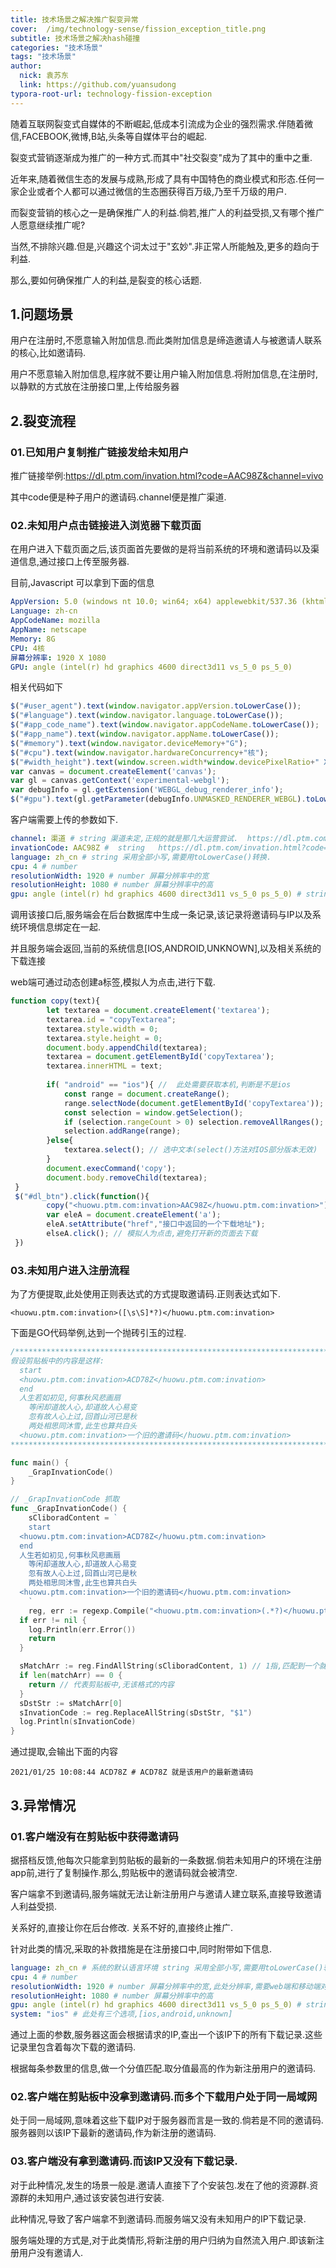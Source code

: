 ```yaml
---
title: 技术场景之解决推广裂变异常
cover:  /img/technology-sense/fission_exception_title.png
subtitle: 技术场景之解决hash碰撞
categories: "技术场景"
tags: "技术场景"
author:
  nick: 袁苏东
  link: https://github.com/yuansudong
typora-root-url: technology-fission-exception
---
```


随着互联网裂变式自媒体的不断崛起,低成本引流成为企业的强烈需求.伴随着微信,FACEBOOK,微博,B站,头条等自媒体平台的崛起.



裂变式营销逐渐成为推广的一种方式.而其中"社交裂变"成为了其中的重中之重.



近年来,随着微信生态的发展与成熟,形成了具有中国特色的商业模式和形态.任何一家企业或者个人都可以通过微信的生态圈获得百万级,乃至千万级的用户.



而裂变营销的核心之一是确保推广人的利益.倘若,推广人的利益受损,又有哪个推广人愿意继续推广呢?



当然,不排除兴趣.但是,兴趣这个词太过于"玄妙".非正常人所能触及,更多的趋向于利益.



那么,要如何确保推广人的利益,是裂变的核心话题.



## 1.问题场景



用户在注册时,不愿意输入附加信息.而此类附加信息是缔造邀请人与被邀请人联系的核心,比如邀请码.



用户不愿意输入附加信息,程序就不要让用户输入附加信息.将附加信息,在注册时,以静默的方式放在注册接口里,上传给服务器



## 2.裂变流程



### 01.已知用户复制推广链接发给未知用户



推广链接举例:https://dl.ptm.com/invation.html?code=AAC98Z&channel=vivo



其中code便是种子用户的邀请码.channel便是推广渠道.



### 02.未知用户点击链接进入浏览器下载页面



在用户进入下载页面之后,该页面首先要做的是将当前系统的环境和邀请码以及渠道信息,通过接口上传至服务器.



目前,Javascript 可以拿到下面的信息



```yaml
AppVersion: 5.0 (windows nt 10.0; win64; x64) applewebkit/537.36 (khtml, like gecko) chrome/89.0.4356.6 safari/537.36
Language: zh-cn
AppCodeName: mozilla
AppName: netscape
Memory: 8G
CPU: 4核
屏幕分辨率: 1920 X 1080
GPU: angle (intel(r) hd graphics 4600 direct3d11 vs_5_0 ps_5_0)
```



相关代码如下



```javascript
$("#user_agent").text(window.navigator.appVersion.toLowerCase());
$("#language").text(window.navigator.language.toLowerCase());
$("#app_code_name").text(window.navigator.appCodeName.toLowerCase());
$("#app_name").text(window.navigator.appName.toLowerCase());
$("#memory").text(window.navigator.deviceMemory+"G");
$("#cpu").text(window.navigator.hardwareConcurrency+"核");
$("#width_height").text(window.screen.width*window.devicePixelRatio+" X "+window.screen.height*window.devicePixelRatio);
var canvas = document.createElement('canvas');
var gl = canvas.getContext('experimental-webgl');
var debugInfo = gl.getExtension('WEBGL_debug_renderer_info');
$("#gpu").text(gl.getParameter(debugInfo.UNMASKED_RENDERER_WEBGL).toLowerCase());
```



客户端需要上传的参数如下.



```yaml
channel: 渠道 # string 渠道未定,正规的就是那几大运营尝试.  https://dl.ptm.com/invation.html?code=AAC98Z&channel=vivo,可从连接中获取chnnael,code和channel不一定都有.
invationCode: AAC98Z #  string   https://dl.ptm.com/invation.html?code=AAC98Z&channel=vivo ,可从连接参数中获取
language: zh_cn # string 采用全部小写,需要用toLowerCase()转换.
cpu: 4 # number 
resolutionWidth: 1920 # number 屏幕分辨率中的宽
resolutionHeight: 1080 # number 屏幕分辨率中的高
gpu: angle (intel(r) hd graphics 4600 direct3d11 vs_5_0 ps_5_0) # string GPU的型号
```



调用该接口后,服务端会在后台数据库中生成一条记录,该记录将邀请码与IP以及系统环境信息绑定在一起.



并且服务端会返回,当前的系统信息[IOS,ANDROID,UNKNOWN],以及相关系统的下载连接



web端可通过动态创建a标签,模拟人为点击,进行下载.



```javascript
function copy(text){
        let textarea = document.createElement('textarea');
        textarea.id = "copyTextarea";
        textarea.style.width = 0;
        textarea.style.height = 0;
        document.body.appendChild(textarea);
        textarea = document.getElementById('copyTextarea');
        textarea.innerHTML = text;
        
        if( "android" == "ios"){ //  此处需要获取本机,判断是不是ios
            const range = document.createRange();
            range.selectNode(document.getElementById('copyTextarea'));
            const selection = window.getSelection();
            if (selection.rangeCount > 0) selection.removeAllRanges();
            selection.addRange(range);
        }else{
            textarea.select(); // 选中文本(select()方法对IOS部分版本无效)
        }
        document.execCommand('copy');
        document.body.removeChild(textarea);
 }
 $("#dl_btn").click(function(){
        copy("<huowu.ptm.com:invation>AAC98Z</huowu.ptm.com:invation>")
        var eleA = document.createElement('a');
        eleA.setAttribute("href","接口中返回的一个下载地址");
        elseA.click(); // 模拟人为点击,避免打开新的页面去下载 
 })
```



### 03.未知用户进入注册流程



为了方便提取,此处使用正则表达式的方式提取邀请码.正则表达式如下.



```
<huowu.ptm.com:invation>([\s\S]*?)</huowu.ptm.com:invation>
```



下面是GO代码举例,达到一个抛砖引玉的过程.



```go
/**********************************************************************
假设剪贴板中的内容是这样:
  start 
  <huowu.ptm.com:invation>ACD78Z</huowu.ptm.com:invation> 
  end 
  人生若如初见,何事秋风悲画扇
    等闲却道故人心,却道故人心易变
    忽有故人心上过,回首山河已是秋
    两处相思同沐雪,此生也算共白头
  <huowu.ptm.com:invation>一个旧的邀请码</huowu.ptm.com:invation>
***********************************************************************/

func main() {
    _GrapInvationCode()
}

// _GrapInvationCode 抓取
func _GrapInvationCode() {
    sCliboradContent = `
    start 
  <huowu.ptm.com:invation>ACD78Z</huowu.ptm.com:invation> 
  end 
  人生若如初见,何事秋风悲画扇
    等闲却道故人心,却道故人心易变
    忽有故人心上过,回首山河已是秋
    两处相思同沐雪,此生也算共白头
  <huowu.ptm.com:invation>一个旧的邀请码</huowu.ptm.com:invation>
    `
    reg, err := regexp.Compile("<huowu.ptm.com:invation>(.*?)</huowu.ptm.com:invation>")
  if err != nil {
    log.Println(err.Error())
    return
  }

  sMatchArr := reg.FindAllString(sCliboradContent, 1) // 1指,匹配到一个就返回.
  if len(matchArr) == 0 {
    return // 代表剪贴板中,无该格式的内容
  }
  sDstStr := sMatchArr[0]
  sInvationCode := reg.ReplaceAllString(sDstStr, "$1")
  log.Println(sInvationCode)
}
```



通过提取,会输出下面的内容



```
2021/01/25 10:08:44 ACD78Z # ACD78Z 就是该用户的最新邀请码
```



## 3.异常情况



### 01.客户端没有在剪贴板中获得邀请码



据搭档反馈,他每次只能拿到剪贴板的最新的一条数据.倘若未知用户的环境在注册app前,进行了复制操作.那么,剪贴板中的邀请码就会被清空.



客户端拿不到邀请码,服务端就无法让新注册用户与邀请人建立联系,直接导致邀请人利益受损.



关系好的,直接让你在后台修改. 关系不好的,直接终止推广.



针对此类的情况,采取的补救措施是在注册接口中,同时附带如下信息.



```yaml
language: zh_cn # 系统的默认语言环境 string 采用全部小写,需要用toLowerCase()转换.
cpu: 4 # number 
resolutionWidth: 1920 # number 屏幕分辨率中的宽,此处分辨率,需要web端和移动端对一下,有的可能拿到的是屏幕的宽度或者高度.而不是分辨率.以前有同时跳过这个坑
resolutionHeight: 1080 # number 屏幕分辨率中的高
gpu: angle (intel(r) hd graphics 4600 direct3d11 vs_5_0 ps_5_0) # string GPU的型号
system: "ios" # 此处有三个选项,[ios,android,unknown]
```



通过上面的参数,服务器这面会根据请求的IP,查出一个该IP下的所有下载记录.这些记录里包含着每次下载的邀请码.



根据每条参数里的信息,做一个分值匹配.取分值最高的作为新注册用户的邀请码.



### 02.客户端在剪贴板中没拿到邀请码.而多个下载用户处于同一局域网



处于同一局域网,意味着这些下载IP对于服务器而言是一致的.倘若是不同的邀请码.服务器则以该IP下最新的邀请码,作为新注册的邀请码.



### 03.客户端没有拿到邀请码.而该IP又没有下载记录.



对于此种情况,发生的场景一般是.邀请人直接下了个安装包.发在了他的资源群.资源群的未知用户,通过该安装包进行安装.



此种情况,导致了客户端拿不到邀请码.而服务端又没有未知用户的IP下载记录.



服务端处理的方式是,对于此类情形,将新注册的用户归纳为自然流入用户.即该新注册用户没有邀请人.